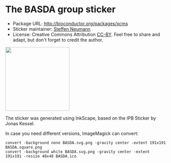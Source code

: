 # The BASDA group sticker

* Package URL: http://bioconductor.org/packages/xcms
* Sticker maintainer: [Steffen Neumann](https://www.ipb-halle.de/en/employee/steffen-neumann/)
* License: Creative Commons Attribution
  [CC-BY](https://creativecommons.org/licenses/by/4.0/). Feel free to
  share and adapt, but don't forget to credit the author.

<p align = "left">
<img src="./BASDA.svg.png" height="200">
</p>

The sticker was generated using InkScape, based on the IPB Sticker by Jonas
Kessel.

In case you need different versions, ImageMagick can convert:

```
convert -background none BASDA.svg.png -gravity center -extent 191x191 BASDA.square.png
convert -background white BASDA.svg.png -gravity center -extent 191x191 -resize 48x48 BASDA.ico
```
